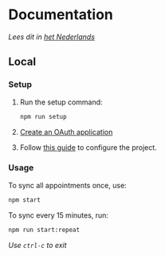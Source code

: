 # Documentation

_Lees dit in [het Nederlands](../nl-NL/README.md)_

## Local

### Setup

1. Run the setup command:

    ```bash
    npm run setup
    ```

2. [Create an OAuth application](Create-an-OAuth-Application.md)

3. Follow [this guide](Config-Variables.md) to configure the project.

### Usage

To sync all appointments once, use:

```bash
npm start
```

To sync every 15 minutes, run:

```bash
npm run start:repeat
```

_Use `ctrl-c` to exit_
